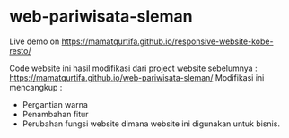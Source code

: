# web-pariwisata-sleman

Live demo on https://mamatqurtifa.github.io/responsive-website-kobe-resto/

Code website ini hasil modifikasi dari project website sebelumnya :
https://mamatqurtifa.github.io/web-pariwisata-sleman/
Modifikasi ini mencangkup : 
- Pergantian warna 
- Penambahan fitur
- Perubahan fungsi website dimana website ini digunakan untuk bisnis.
